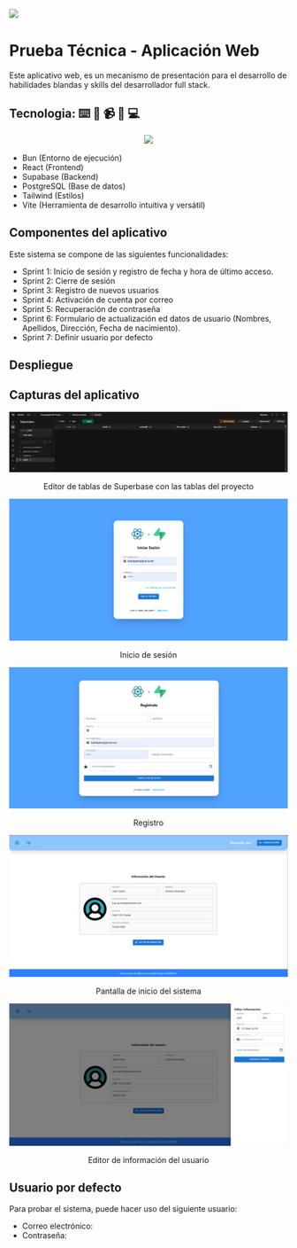 <img src="https://blog.openreplay.com/assets/hero_10NvnC.png"/>

# Prueba Técnica - Aplicación Web
Este aplicativo web, es un mecanismo de presentación para el desarrollo de habilidades blandas y skills del desarrollador full stack.

## Tecnologia: ⌨️ 📡 📹 📸 💻
<p align="center">
  <a href="https://skillicons.dev">
    <img src="https://skillicons.dev/icons?i=bun,postgresql,react,supabase,tailwind,vite" />
  </a>
</p>

- Bun (Entorno de ejecución)
- React (Frontend)
- Supabase (Backend)
- PostgreSQL (Base de datos)
- Tailwind (Estilos)
- Vite (Herramienta de desarrollo intuitiva y versátil)

## Componentes del aplicativo
Este sistema se compone de las siguientes funcionalidades:
- Sprint 1: Inicio de sesión y registro de fecha y hora de último acceso.
- Sprint 2: Cierre de sesión
- Sprint 3: Registro de nuevos usuarios
- Sprint 4: Activación de cuenta por correo
- Sprint 5: Recuperación de contraseña
- Sprint 6: Formulario de actualización ed datos de usuario (Nombres, Apellidos, Dirección, Fecha de nacimiento).
- Sprint 7: Definir usuario por defecto

## Despliegue

## Capturas del aplicativo

![](/images/image.png)
<p align="center">Editor de tablas de Superbase con las tablas del proyecto</p> 

![](/images/login.png)
<p align="center">Inicio de sesión</p> 

![](/images/register.png)
<p align="center">Registro</p> 

![](/images/dashboard.png)
<p align="center">Pantalla de inicio del sistema</p>

![](/images/edit-info.png)
<p align="center">Editor de información del usuario</p> 

## Usuario por defecto
Para probar el sistema, puede hacer uso del siguiente usuario:
 - Correo electrónico:
 - Contraseña: 
